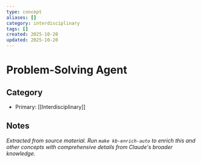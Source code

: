 ```yaml
---
type: concept
aliases: []
category: interdisciplinary
tags: []
created: 2025-10-20
updated: 2025-10-20
---
```


# Problem-Solving Agent

## Category

- Primary: [[Interdisciplinary]]

## Notes

*Extracted from source material. Run `make kb-enrich-auto` to enrich this and other concepts with comprehensive details from Claude's broader knowledge.*
